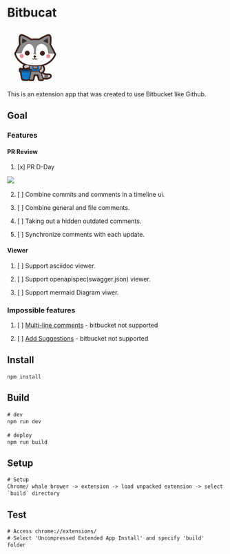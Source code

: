 # Bitbucat

![logo](./public/img/logo-128.png)

This is an extension app that was created to use Bitbucket like Github.

## Goal

### Features

#### PR Review

1. [x] PR D-Day

![](https://user-images.githubusercontent.com/26294469/187988212-6f5f4ba0-d802-4bef-9484-3d4a9ba17e0c.png)

2. [ ] Combine commits and comments in a timeline ui.

3. [ ] Combine general and file comments.

4. [ ] Taking out a hidden outdated comments.

5. [ ] Synchronize comments with each update.

#### Viewer

1. [ ] Support asciidoc viewer.

2. [ ] Support openapispec(swagger.json) viewer.

3. [ ] Support mermaid Diagram viwer.

### Impossible features

1. [ ] [Multi-line comments](https://www.facebook.com/GitHub/videos/multi-line-comments-have-arrivedyou-can-now-highlight-multiple-lines-in-a-pull-r/2734085156602913/) - bitbucket not supported

2. [ ] [Add Suggestions](https://egghead.io/lessons/github-add-suggestions-in-a-github-pr-review) - bitbucket not supported

## Install

```shell
npm install
```

## Build

```shell
# dev
npm run dev

# deploy
npm run build
```

## Setup

```
# Setup
Chrome/ whale brower -> extension -> load unpacked extension -> select `build` directory
```

## Test

```
# Access chrome://extensions/
# Select 'Uncompressed Extended App Install' and specify 'build' folder
```
